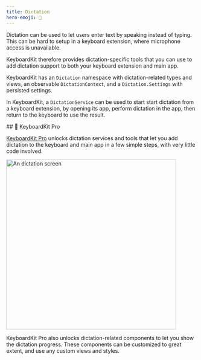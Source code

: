 ```yaml
---
title: Dictation
hero-emoji: 🎤
---
```


Dictation can be used to let users enter text by speaking instead of typing. This can be hard to setup in a keyboard extension, where microphone access is unavailable.

KeyboardKit therefore provides dictation-specific tools that you can use to add dictation support to both your keyboard extension and main app.

KeyboardKit has an ``Dictation`` namespace with dictation-related types and views, an observable ``DictationContext``, and a `Dictation.Settings`  with persisted settings.

In KeyboardKit, a ``DictationService`` can be used to start start dictation from a keyboard extension, by opening its app, perform dictation in the app, then return to the keyboard to use the result.


<a name="pro">
## 👑 KeyboardKit Pro

[KeyboardKit Pro][Pro] unlocks dictation services and tools that let you add dictation to the keyboard and main app in a few simple steps, with very little code involved.

<img width="450" alt="An dictation screen" src="{{page.assets}}dictationscreen.jpg" />

KeyboardKit Pro also unlocks dictation-related components to let you show the dictation progress. These components can be customized to great extent, and use any custom views and styles.





[Pro]: /pro
